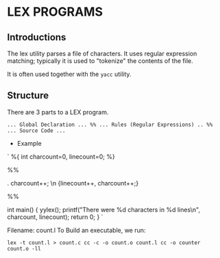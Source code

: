 # LEX PROGRAMS

## Introductions

The lex utility parses a file of characters. It uses regular expression matching; typically it is used to "tokenize" the contents of the file.

It is often used together with the `yacc` utility.

## Structure

There are 3 parts to a LEX program.

`
... Global Declaration ...
%%
... Rules (Regular Expressions) ..
%%
... Source Code ...
`

-  Example

`
%{
  int charcount=0, linecount=0;
%}

%%

. charcount++;
\n {linecount++, charcount++;}

%%

int main()  {
  yylex();
  printf("There were %d characters in %d lines\n", charcount, linecount);
  return 0;
}
`

Filename: count.l
To Build an executable, we run:

`
lex -t count.l > count.c
cc -c -o count.o count.l
cc -o counter count.o -ll
`





